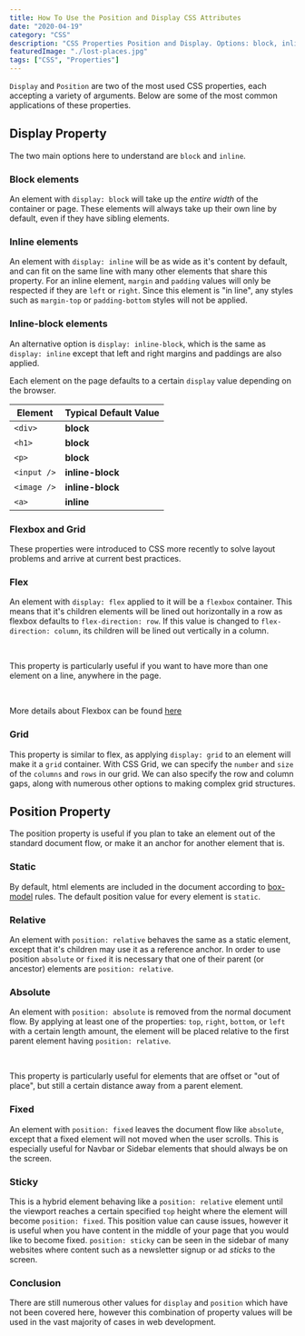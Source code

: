 ```yaml
---
title: How To Use the Position and Display CSS Attributes
date: "2020-04-19"
category: "CSS"
description: "CSS Properties Position and Display. Options: block, inline, flexbox, grid for Position and static, relative, absolute, and fixed for Display."
featuredImage: "./lost-places.jpg"
tags: ["CSS", "Properties"]
---
```


`Display` and `Position` are two of the most used CSS properties, each accepting a variety of arguments. Below are some of the most common applications of these properties.

## Display Property

The two main options here to understand are `block` and `inline`. 

### Block elements

An element with `display: block` will take up the *entire width* of the container or page. These elements will always take up their own line by default, even if they have sibling elements.

### Inline elements

An element with `display: inline` will be as wide as it's content by default, and can fit on the same line with many other elements that share this property. For an inline element, `margin` and `padding` values will only be respected if they are `left` or `right`. Since this element is "in line", any styles such as `margin-top` or `padding-bottom` styles will not be applied.

### Inline-block elements

An alternative option is `display: inline-block`, which is the same as `display: inline` except that left and right margins and paddings are also applied.

Each element on the page defaults to a certain `display` value depending on the browser. 

| Element     | Typical Default Value |
| ----------- | --------------------- |
| `<div>`     | **block**             |
| `<h1>`      | **block**             |
| `<p>`       | **block**             |
| `<input />` | **inline-block**      |
| `<image />` | **inline-block**      |
| `<a>`       | **inline**            |

### Flexbox and Grid

These properties were introduced to CSS more recently to solve layout problems and arrive at current best practices.

### Flex

An element with `display: flex` applied to it will be a `flexbox` container. This means that it's children elements will be lined out horizontally in a row as flexbox defaults to `flex-direction: row`. If this value is changed to `flex-direction: column`, its children will be lined out vertically in a column.

&nbsp;

This property is particularly useful if you want to have more than one element on a line, anywhere in the page.

&nbsp;

More details about Flexbox can be found [here](https://code-boost.com/css-flexbox)

### Grid

This property is similar to flex, as applying `display: grid` to an element will make it a `grid` container. With CSS Grid, we can specify the `number` and `size` of the `columns` and `rows` in our grid. We can also specify the row and column gaps, along with numerous other options to making complex grid structures.

## Position Property

The position property is useful if you plan to take an element out of the standard document flow, or make it an anchor for another element that is.

### Static

By default, html elements are included in the document according to [box-model](https://code-boost.netlify.com/) rules. The default position value for every element is `static`.

### Relative

An element with `position: relative` behaves the same as a static element, except that it's children may use it as a reference anchor. In order to use position `absolute` or `fixed` it is necessary that one of their parent (or ancestor) elements are `position: relative`.

### Absolute

An element with `position: absolute` is removed from the normal document flow. By applying at least one of the properties: `top`, `right`, `bottom`, or `left` with a certain length amount, the element will be placed relative to the first parent element having `position: relative`.

&nbsp;

This property is particularly useful for elements that are offset or "out of place", but still a certain distance away from a parent element. 

### Fixed

An element with `position: fixed` leaves the document flow like `absolute`, except that a fixed element will not moved when the user scrolls. This is especially useful for Navbar or Sidebar elements that should always be on the screen.

### Sticky

This is a hybrid element behaving like a `position: relative` element until the viewport reaches a certain specified `top` height where the element will become `position: fixed`. This position value can cause issues, however it is useful when you have content in the middle of your page that you would like to become fixed. `position: sticky` can be seen in the sidebar of many websites where content such as a newsletter signup or ad *sticks* to the screen. 

### Conclusion

There are still numerous other values for `display` and `position` which have not been covered here, however this combination of property values will be used in the vast majority of cases in web development.